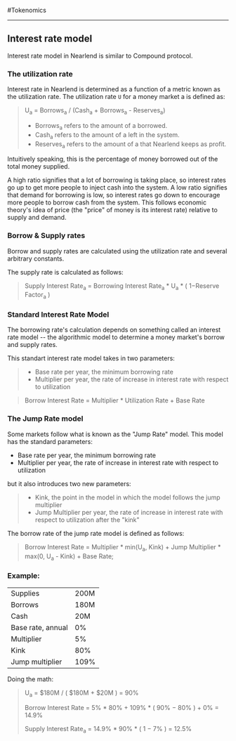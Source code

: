 #Tokenomics

---

## Interest rate model

Interest rate model in Nearlend is similar to Compound protocol.

### The utilization rate
Interest rate in Nearlend is determined as a function of a metric known as the utilization rate. 
The utilization rate `U` for a money market a is defined as:

> U<sub>a</sub> = Borrows<sub>a</sub> / (Cash<sub>a</sub> + Borrows<sub>a</sub> - Reserves<sub>a</sub>) 
> - Borrows<sub>a</sub> refers to the amount of a borrowed.
> - Cash<sub>a</sub> refers to the amount of a left in the system.
> - Reserves<sub>a</sub> refers to the amount of a that Nearlend keeps as profit.

Intuitively speaking, this is the percentage of money borrowed out of the total money supplied.


A high ratio signifies that a lot of borrowing is taking place, so interest rates go up to get more people to inject cash into the system. A low ratio signifies that demand for borrowing is low, so interest rates go down to encourage more people to borrow cash from the system. This follows economic theory's idea of price (the "price" of money is its interest rate) relative to supply and demand.


### Borrow & Supply rates

Borrow and supply rates are calculated using the utilization rate and several arbitrary constants.

The supply rate is calculated as follows:

> Supply Interest Rate<sub>a</sub> = Borrowing Interest Rate<sub>a</sub> * U<sub>a</sub> * ( 1−Reserve Factor<sub>a</sub> )


### Standard Interest Rate Model

The borrowing rate's calculation depends on something called an interest rate model -- the algorithmic model to determine a money market's borrow and supply rates. 

This standart interest rate model takes in two parameters:

> * Base rate per year, the minimum borrowing rate
> * Multiplier per year, the rate of increase in interest rate with respect to utilization

> Borrow Interest Rate = Multiplier * Utilization Rate + Base Rate

### The Jump Rate model

Some markets follow what is known as the "Jump Rate" model. This model has the standard parameters:

* Base rate per year, the minimum borrowing rate
* Multiplier per year, the rate of increase in interest rate with respect to utilization

but it also introduces two new parameters:

> * Kink, the point in the model in which the model follows the jump multiplier
> * Jump Multiplier per year, the rate of increase in interest rate with respect to utilization after the "kink"

The borrow rate of the jump rate model is defined as follows:

> Borrow Interest Rate = Multiplier * min(U<sub>a</sub>, Kink) + Jump Multiplier *
max(0, U<sub>a</sub> - Kink) + Base Rate;


### Example:

|  	|  	|
|---	|---	|
| Supplies 	| 200M 	|
| Borrows 	| 180M 	|
| Cash 	| 20M 	|
| Base rate, annual 	| 0% 	|
| Multiplier 	| 5% 	|
| Kink 	| 80% 	|
| Jump multiplier 	| 109% 	|

Doing the math:

>
> U<sub>a</sub> = $180M / ( $180M + $20M ) = 90% 
>
> Borrow Interest Rate = 5% * 80% + 109% * ( 90% − 80% ) + 0% = 14.9%
>
> Supply Interest Rate<sub>a</sub> = 14.9% * 90% * ( 1 − 7% ) = 12.5%
> 
